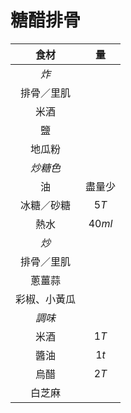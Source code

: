 
<style>
article.markdown-section table {
    width: 100%;
}

article.markdown-section table hr {
    margin: revert;
    border: 1px dashed #ccc;
}
</style>

# 糖醋排骨

|     食材     |   量   |
| :----------: | :----: |
|     *炸*     |        |
|  排骨／里肌  |        |
|     米酒     |        |
|      鹽      |        |
|    地瓜粉    |        |
|   *炒糖色*   |        |
|      油      | 盡量少 |
|  冰糖／砂糖  |  $5T$  |
|     熱水     | $40ml$ |
|     *炒*     |        |
|  排骨／里肌  |        |
|    蔥薑蒜    |        |
| 彩椒、小黃瓜 |        |
|    *調味*    |        |
|     米酒     |  $1T$  |
|     醬油     |  $1t$  |
|     烏醋     |  $2T$  |
|    白芝麻    |        |
